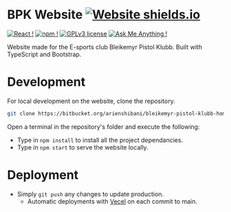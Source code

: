 # BPK Website [![Website shields.io](https://img.shields.io/website-up-down-green-red/http/shields.io.svg)]([bpk-krzb.vercel.app](https://bpk-krzb.vercel.app/))

[![React !](https://badges.aleen42.com/src/react.svg)](www.react.com)
[![npm !](https://badges.aleen42.com/src/npm.svg)](https://www.npmjs.com/) [![GPLv3 license](https://img.shields.io/badge/License-GPLv3-blue.svg)](http://perso.crans.org/besson/LICENSE.html) [![Ask Me Anything !](https://img.shields.io/badge/Ask%20me-anything-1abc9c.svg)](mailto:aaari94@gmail.com)

Website made for the E-sports club Bleikemyr Pistol Klubb. Built with TypeScript and Bootstrap.

# Development

For local development on the website, clone the repository.

```bash
git clone https://bitbucket.org/arienshibani/bleikemyr-pistol-klubb-homepage.git
```

Open a terminal in the repository's folder and execute the following:

- Type in `npm install` to install all the project dependancies.
- Type in `npm start` to serve the website locally.

# Deployment

- Simply `git push` any changes to update production.
  - Automatic deployments with [Vecel](https://vercel.com/) on each commit to main.

